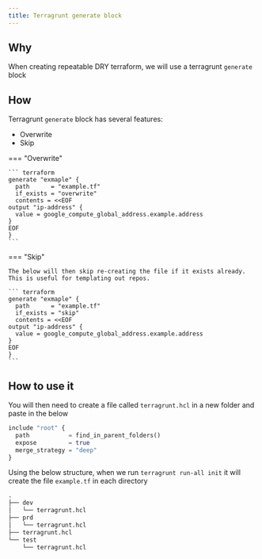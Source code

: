 ```yaml
---
title: Terragrunt generate block
---
```


## Why

When creating repeatable DRY terraform, we will use a terragrunt `generate` block

## How

Terragrunt `generate` block has several features:

* Overwrite
* Skip

=== "Overwrite"

    ``` terraform
    generate "exmaple" {
      path      = "example.tf"
      if_exists = "overwrite"
      contents = <<EOF
    output "ip-address" {
      value = google_compute_global_address.example.address
    }
    EOF
    }
    ```

=== "Skip"

    The below will then skip re-creating the file if it exists already. This is useful for templating out repos.

    ``` terraform
    generate "exmaple" {
      path      = "example.tf"
      if_exists = "skip"
      contents = <<EOF
    output "ip-address" {
      value = google_compute_global_address.example.address
    }
    EOF
    }
    ```

## How to use it

You will then need to create a file called `terragrunt.hcl` in a new folder and paste in the below

```terraform
include "root" {
  path           = find_in_parent_folders()
  expose         = true
  merge_strategy = "deep"
}
```

Using the below structure, when we run `terragrunt run-all init` it will create the file `example.tf` in each directory

```markdown
.
├── dev
│   └── terragrunt.hcl
├── prd
│   └── terragrunt.hcl
├── terragrunt.hcl
└── test
    └── terragrunt.hcl

```
